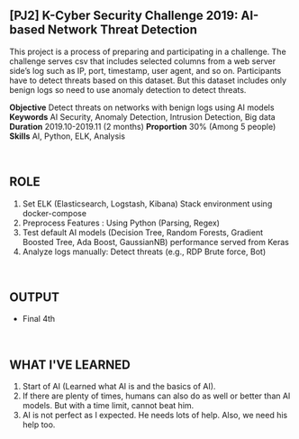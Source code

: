 
## [PJ2] K-Cyber Security Challenge 2019: AI-based Network Threat Detection

This project is a process of preparing and participating in a challenge. The challenge serves csv that includes selected columns from a web server side’s log such as IP, port, timestamp, user agent, and so on. Participants have to detect threats based on this dataset. But this dataset includes only benign logs so need to use anomaly detection to detect threats.

**Objective** Detect threats on networks with benign logs using AI models
**Keywords** AI Security, Anomaly Detection, Intrusion Detection, Big data
**Duration** 2019.10-2019.11 (2 months)
**Proportion** 30% (Among 5 people)
**Skills** AI, Python, ELK, Analysis

<br>

## ROLE

1. Set ELK (Elasticsearch, Logstash, Kibana) Stack environment using docker-compose
2. Preprocess Features
    : Using Python (Parsing, Regex)
3. Test default AI models (Decision Tree, Random Forests, Gradient Boosted Tree, Ada Boost, GaussianNB) performance served from Keras
4. Analyze logs manually: Detect threats (e.g., RDP Brute force, Bot)

<br>

## OUTPUT

- Final 4th

<br>

## WHAT I'VE LEARNED

1. Start of AI (Learned what AI is and the basics of AI).
2. If there are plenty of times, humans can also do as well or better than AI models. But with a time limit, cannot beat him.
3. AI is not perfect as I expected. He needs lots of help. Also, we need his help too.
